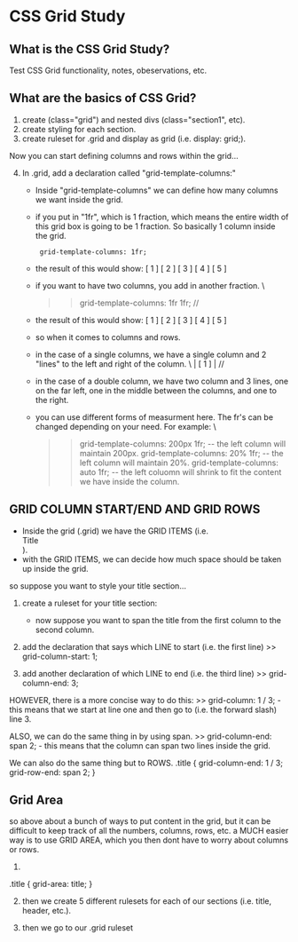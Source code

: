 # CSS Grid Study

## What is the CSS Grid Study?
Test CSS Grid functionality, notes, obeservations, etc.

## What are the basics of CSS Grid?

1. create  (class="grid") and nested divs (class="section1", etc).
2. create styling for each section.
3. create ruleset for .grid and display as grid (i.e. display: grid;).

Now you can start defining columns and rows within the grid...

4. In .grid, add a declaration called "grid-template-columns:"

    - Inside "grid-template-columns" we can define how many columns we want inside the grid.
    - if you put in "1fr", which is 1 fraction, which means the entire width of this grid box is going to be 1 fraction.  So basically 1 column inside the grid.
       
        ``` grid-template-columns: 1fr;```
     
    - the result of this would show:
        [ 1 ]
        [ 2 ]
        [ 3 ]
        [ 4 ]
        [ 5 ]

    - if you want to have two columns, you add in another fraction.
       \\
        >> grid-template-columns: 1fr 1fr;
       //
    - the result of this would show:
        [ 1 ]  [ 2 ]
        [ 3 ]  [ 4 ]
        [ 5 ]

    - so when it comes to columns and rows.
    - in the case of a single columns, we have a single column and 2 "lines" to the left and right of the column.
      \\
        | [ 1 ] |
      //
    - in the case of a double column, we have two column and 3 lines, one on the far left, one in the middle between the columns, and one to the right.

    - you can use different forms of measurment here.  The fr's can be changed depending on your need. For example:
       \\
        >>  grid-template-columns: 200px 1fr;  -- the left column will maintain 200px.
        >>  grid-template-columns: 20% 1fr;    -- the left column will maintain 20%. 
        >>  grid-template-columns: auto 1fr;   -- the left coluomn will shrink to fit the content we have inside the column.



## GRID COLUMN START/END AND GRID ROWS  

- Inside the grid (.grid) we have the GRID ITEMS (i.e. <div class="section1">Title</div> ).
- with the GRID ITEMS, we can decide how much space should be taken up inside the grid.

so suppose you want to style your title section...

1. create a ruleset for your title section:
    - now suppose you want to span the title from the first column to the second column.

2. add the declaration that says which LINE to start (i.e. the first line)  >>  grid-column-start: 1;
3. add another declaration of which LINE to end (i.e. the third line)       >>  grid-column-end: 3;  

HOWEVER, there is a more concise way to do this:
    >> grid-column: 1 / 3;
        - this means that we start at line one and then go to (i.e. the forward slash) line 3.

ALSO, we can do the same thing in by using span.
    >> grid-column-end: span 2;
        - this means that the column can span two lines inside the grid.

We can also do the same thing but to ROWS.
    .title {
        grid-column-end: 1 / 3;
        grid-row-end: span 2;
    }

## Grid Area

so above about a bunch of ways to put content in the grid, but it can be difficult to keep track of all the numbers, columns, rows, etc.
a MUCH easier way is to use GRID AREA, which you then dont have to worry about columns or rows.

1. 
.title {
    grid-area: title;
}

2. then we create 5 different rulesets for each of our sections (i.e. title, header, etc.).

3. then we go to our .grid ruleset
